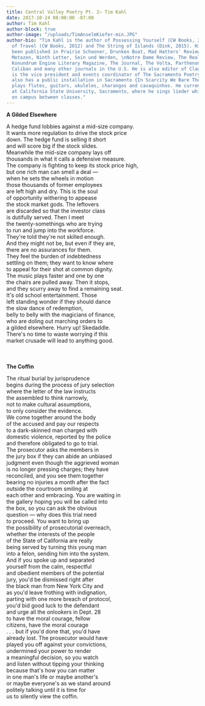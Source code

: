 ```yaml
---
title: Central Valley Poetry Pt. 2— Tim Kahl
date: 2017-10-24 08:00:00 -07:00
author: Tim Kahl
author-block: true
author-image: "/uploads/TimAnselmKiefer-min.JPG"
author-bio: "Tim Kahl is the author of Possessing Yourself (CW Books, 2009), The Century
  of Travel (CW Books, 2012) and The String of Islands (Dink, 2015). His work has
  been published in Prairie Schooner, Drunken Boat, Mad Hatters' Review, Indiana Review,
  Metazen, Ninth Letter, Sein und Werden, \nNotre Dame Review, The Really System,
  Konundrum Engine Literary Magazine, The Journal, The Volta, Parthenon West Review,
  Caliban and many other journals in the U.S. He is also editor of Clade Song. He
  is the vice president and events coordinator of The Sacramento Poetry Center. He
  also has a public installation in Sacramento {In Scarcity We Bare The Teeth}. He
  plays flutes, guitars, ukuleles, charangos and cavaquinhos. He currently teaches
  at California State University, Sacramento, where he sings lieder while walking
  on campus between classes."
---
```


**A Gilded Elsewhere**<br>

A hedge fund lobbies against a mid-size company.<br>
It wants more regulation to drive the stock price<br>
down. The hedge fund is selling it short<br>
and will score big if the stock slides.<br>
Meanwhile the mid-size company lays off<br>
thousands in what it calls a defensive measure.<br>
The company is fighting to keep its stock price high,<br>
but one rich man can smell a deal —<br>
when he sets the wheels in motion<br> 
those thousands of former employees<br>
are left high and dry. This is the soul<br>
of opportunity withering to appease<br>
the stock market gods. The leftovers<br>
are discarded so that the investor class<br>
is dutifully served. Then I meet<br>
the twenty-somethings who are trying<br>
to run and jump into the workforce.<br>
They're told they're not skilled enough.<br>
And they might not be, but even if they are,<br>
there are no assurances for them.<br>
They feel the burden of indebtedness<br>
settling on them; they want to know where<br>
to appeal for their shot at common dignity.<br>
The music plays faster and one by one<br>
the chairs are pulled away. Then it stops,<br>
and they scurry away to find a remaining seat.<br>
It's old school entertainment. Those<br> 
left standing wonder if they should dance<br>
the slow dance of redemption,<br> 
belly to belly with the magicians of finance,<br>
who are doling out marching orders to<br>
a gilded elsewhere. Hurry up! Skedaddle.<br>
There's no time to waste worrying if this<br>
market crusade will lead to anything good.<br>
<br>
<br>
<br>
**The Coffin**<br>

The ritual burial by jurisprudence<br>
begins during the process of jury selection<br>
where the letter of the law instructs<br>
the assembled to think narrowly,<br>
not to make cultural assumptions,<br>
to only consider the evidence.<br>
We come together around the body<br>
of the accused and pay our respects<br>
to a dark-skinned man charged with<br>
domestic violence, reported by the police<br>
and therefore obligated to go to trial.<br>
The prosecutor asks the members in<br>
the jury box if they can abide an unbiased<br>
judgment even though the aggrieved woman<br>
is no longer pressing charges; they have<br>
reconciled, and you see them together<br>
bearing no injuries a month after the fact<br>
outside the courtroom smiling at<br>
each other and embracing. You are waiting in<br>
the gallery hoping you will be called into<br>
the box, so you can ask the obvious<br>
question — why does this trial need<br>
to proceed. You want to bring up<br>
the possibility of prosecutorial overreach,<br>
whether the interests of the people<br>
of the State of California are really<br>
being served by turning this young man<br> 
into a felon, sending him into the system.<br>
And if you spoke up and separated<br> 
yourself from the calm, respectful<br>
and obedient members of the potential<br> 
jury, you'd be dismissed right after<br> 
the black man from New York City and<br>
as you'd leave frothing with indignation,<br>
parting with one more breach of protocol,<br>
you'd bid good luck to the defendant<br>
and urge all the onlookers in Dept. 28<br>
to have the moral courage, fellow<br> 
citizens, have the moral courage<br>
 . . . but if you'd done that, you'd have<br> 
already lost. The prosecutor would have<br>
played you off against your convictions,<br>
undermined your power to render<br> 
a meaningful decision, so you watch<br>
and listen without tipping your thinking<br>
because that's how you can matter<br>
in one man's life or maybe another's<br>
or maybe everyone's as we stand around<br>
politely talking until it is time for<br>
us to silently view the coffin.<br>

